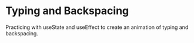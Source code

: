 # Typing and Backspacing

Practicing with useState and useEffect to create an animation of typing and backspacing.